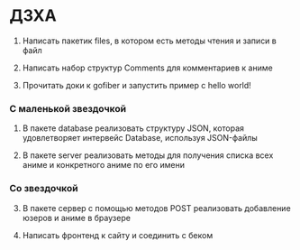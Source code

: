 # ДЗХА

1. Написать пакетик files, в котором есть методы чтения и записи в файл

2. Написать набор структур Comments для комментариев к аниме

3. Прочитать доки к gofiber и запустить пример с hello world!

### С маленькой звездочкой

1. В пакете database реализовать структуру JSON, которая удовлетворяет интервейс Database, используя JSON-файлы

2. В пакете server реализовать методы для получения списка всех аниме и конкретного аниме по его имени

### Со звездочкой

3. В пакете сервер с помощью методов POST реализовать добавление юзеров и аниме в браузере

4. Написать фронтенд к сайту и соединить с беком